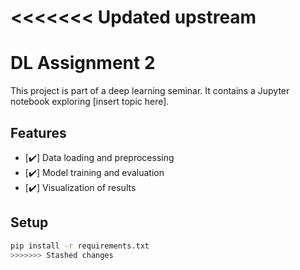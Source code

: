 <<<<<<< Updated upstream
=======
# DL Assignment 2

This project is part of a deep learning seminar. It contains a Jupyter notebook exploring [insert topic here].

## Features
- [✔️] Data loading and preprocessing
- [✔️] Model training and evaluation
- [✔️] Visualization of results

## Setup
```bash
pip install -r requirements.txt
>>>>>>> Stashed changes

